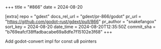 +++
title = "#866"
date = 2024-08-20

[extra]
repo = "gdext"
docs_rel_url = "gdext/pr-866/godot"
pr_url = "https://github.com/godot-rust/gdext/pull/866"
pr_author = "snakefangox"
sort_key = 2024-08-20
date_time = 2024-08-20T12:35:50Z
commit_sha = "b769eafcf38ffadbacabe69a8dfe7f15102e3f68"
+++

Add godot-convert impl for const u8 pointers
